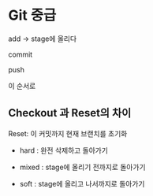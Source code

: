 # Git 중급

add -> stage에 올리다

commit

push

이 순서로





## Checkout 과 Reset의 차이

Reset: 이 커밋까지 현재 브랜치를 초기화

- hard : 완전 삭제하고 돌아가기

- mixed : stage에 올리기 전까지로 돌아가기
- soft : stage에 올리고 나서까지로 돌아가기